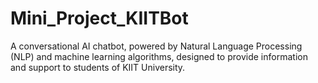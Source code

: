 # Mini_Project_KIITBot
A conversational AI chatbot, powered by Natural Language Processing (NLP) and machine learning algorithms, designed to provide information and support to students of KIIT University.

